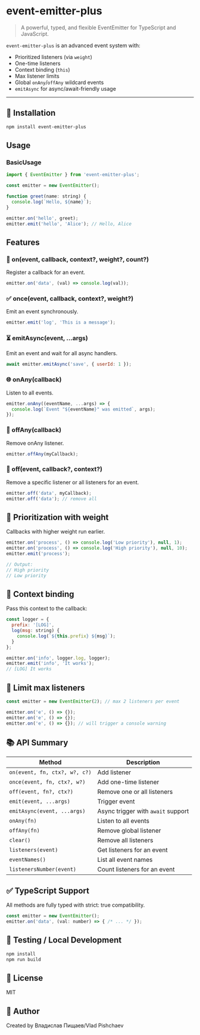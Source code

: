 # event-emitter-plus

> A powerful, typed, and flexible EventEmitter for TypeScript and JavaScript.

`event-emitter-plus` is an advanced event system with:
- Prioritized listeners (via `weight`)
- One-time listeners
- Context binding (`this`)
- Max listener limits
- Global `onAny`/`offAny` wildcard events
- `emitAsync` for async/await-friendly usage

---

## 🚀 Installation

```bash
npm install event-emitter-plus
```

## Usage

### BasicUsage

```js
import { EventEmitter } from 'event-emitter-plus';

const emitter = new EventEmitter();

function greet(name: string) {
  console.log(`Hello, ${name}`);
}

emitter.on('hello', greet);
emitter.emit('hello', 'Alice'); // Hello, Alice
```

## Features

### 🔁 on(event, callback, context?, weight?, count?)
Register a callback for an event.

```js
emitter.on('data', (val) => console.log(val));
```

### ✅ once(event, callback, context?, weight?)
Emit an event synchronously.

```js
emitter.emit('log', 'This is a message');
```

### ⏳ emitAsync(event, ...args)
Emit an event and wait for all async handlers.

```js
await emitter.emitAsync('save', { userId: 1 });
```

### 🌐 onAny(callback)
Listen to all events.

```js
emitter.onAny((eventName, ...args) => {
  console.log(`Event "${eventName}" was emitted`, args);
});
```

### 🔕 offAny(callback)
Remove onAny listener.

```js
emitter.offAny(myCallback);
```

### 🧼 off(event, callback?, context?)
Remove a specific listener or all listeners for an event.

```js
emitter.off('data', myCallback);
emitter.off('data'); // remove all
```

## 📌 Prioritization with weight
Callbacks with higher weight run earlier.

```js
emitter.on('process', () => console.log('Low priority'), null, 1);
emitter.on('process', () => console.log('High priority'), null, 10);
emitter.emit('process');

// Output:
// High priority
// Low priority
```

## 🧠 Context binding
Pass this context to the callback:

```js
const logger = {
  prefix: '[LOG]',
  log(msg: string) {
    console.log(`${this.prefix} ${msg}`);
  }
};

emitter.on('info', logger.log, logger);
emitter.emit('info', 'It works');
// [LOG] It works
```

## 🔢 Limit max listeners

```js
const emitter = new EventEmitter(2); // max 2 listeners per event

emitter.on('e', () => {});
emitter.on('e', () => {});
emitter.on('e', () => {}); // will trigger a console warning
```

## 📚 API Summary

| Method                          | Description                          |
|---------------------------------|--------------------------------------|
| `on(event, fn, ctx?, w?, c?)`   | Add listener                         |
| `once(event, fn, ctx?, w?)`     | Add one-time listener                |
| `off(event, fn?, ctx?)`         | Remove one or all listeners          |
| `emit(event, ...args)`          | Trigger event                        |
| `emitAsync(event, ...args)`     | Async trigger with `await` support   |
| `onAny(fn)`                     | Listen to all events                 |
| `offAny(fn)`                    | Remove global listener               |
| `clear()`                       | Remove all listeners                 |
| `listeners(event)`              | Get listeners for an event           |
| `eventNames()`                  | List all event names                 |
| `listenersNumber(event)`        | Count listeners for an event         |

## ✅ TypeScript Support
All methods are fully typed with strict: true compatibility.

```js
const emitter = new EventEmitter();
emitter.on('data', (val: number) => { /* ... */ });
```

## 🧪 Testing / Local Development

```bash
npm install
npm run build
```

## 📄 License
MIT

## 🙌 Author
Created by Владислав Пищаев/Vlad Pishchaev


